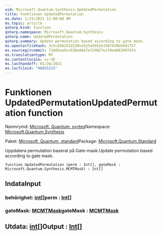 ```yaml
---
uid: Microsoft.Quantum.Synthesis.UpdatedPermutation
title: Funktionen UpdatedPermutation
ms.date: 1/23/2021 12:00:00 AM
ms.topic: article
qsharp.kind: function
qsharp.namespace: Microsoft.Quantum.Synthesis
qsharp.name: UpdatedPermutation
qsharp.summary: Update permutation based according to gate mask.
ms.openlocfilehash: 3c5cd36251d120ce525a5952e1587438b84d1757
ms.sourcegitcommit: 71605ea9cc630e84e7ef29027e1f0ea06299747e
ms.translationtype: MT
ms.contentlocale: sv-SE
ms.lasthandoff: 01/26/2021
ms.locfileid: "98855215"
---
```

# <a name="updatedpermutation-function"></a><span data-ttu-id="36bb8-102">Funktionen UpdatedPermutation</span><span class="sxs-lookup"><span data-stu-id="36bb8-102">UpdatedPermutation function</span></span>

<span data-ttu-id="36bb8-103">Namnrymd: [Microsoft. Quantum. syntes](xref:Microsoft.Quantum.Synthesis)</span><span class="sxs-lookup"><span data-stu-id="36bb8-103">Namespace: [Microsoft.Quantum.Synthesis](xref:Microsoft.Quantum.Synthesis)</span></span>

<span data-ttu-id="36bb8-104">Paket: [Microsoft. Quantum. standard](https://nuget.org/packages/Microsoft.Quantum.Standard)</span><span class="sxs-lookup"><span data-stu-id="36bb8-104">Package: [Microsoft.Quantum.Standard](https://nuget.org/packages/Microsoft.Quantum.Standard)</span></span>


<span data-ttu-id="36bb8-105">Uppdatera permutation baserat på Gate-mask.</span><span class="sxs-lookup"><span data-stu-id="36bb8-105">Update permutation based according to gate mask.</span></span>

```qsharp
function UpdatedPermutation (perm : Int[], gateMask : Microsoft.Quantum.Synthesis.MCMTMask) : Int[]
```


## <a name="input"></a><span data-ttu-id="36bb8-106">Indata</span><span class="sxs-lookup"><span data-stu-id="36bb8-106">Input</span></span>

### <a name="perm--int"></a><span data-ttu-id="36bb8-107">behörighet: [int](xref:microsoft.quantum.lang-ref.int)[]</span><span class="sxs-lookup"><span data-stu-id="36bb8-107">perm : [Int](xref:microsoft.quantum.lang-ref.int)[]</span></span>




### <a name="gatemask--mcmtmask"></a><span data-ttu-id="36bb8-108">gateMask: [MCMTMask](xref:Microsoft.Quantum.Synthesis.MCMTMask)</span><span class="sxs-lookup"><span data-stu-id="36bb8-108">gateMask : [MCMTMask](xref:Microsoft.Quantum.Synthesis.MCMTMask)</span></span>





## <a name="output--int"></a><span data-ttu-id="36bb8-109">Utdata: [int](xref:microsoft.quantum.lang-ref.int)[]</span><span class="sxs-lookup"><span data-stu-id="36bb8-109">Output : [Int](xref:microsoft.quantum.lang-ref.int)[]</span></span>

